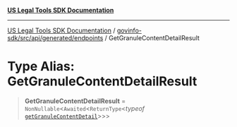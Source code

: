 [**US Legal Tools SDK Documentation**](../../../../../../README.md)

***

[US Legal Tools SDK Documentation](../../../../../../README.md) / [govinfo-sdk/src/api/generated/endpoints](../README.md) / GetGranuleContentDetailResult

# Type Alias: GetGranuleContentDetailResult

> **GetGranuleContentDetailResult** = `NonNullable`\<`Awaited`\<`ReturnType`\<*typeof* [`getGranuleContentDetail`](../functions/getGranuleContentDetail.md)\>\>\>
